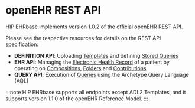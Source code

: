 # openEHR REST API

HIP EHRbase implements version 1.0.2 of the official openEHR REST API.

Please see the respective resources for details on the REST API specification:

* **DEFINITION API**: Uploading [Templates](/api/hip-ehrbase/openehr#tag/ADL-1.4-TEMPLATE) and defining [Stored Queries](/api/hip-ehrbase/openehr#tag/STORED_QUERY)
* **EHR API**: Managing the [Electronic Health Record](/api/hip-ehrbase/openehr#tag/EHR) of a patient by operating on [Compositions](/api/hip-ehrbase/openehr#tag/COMPOSITION), [Folders](/api/hip-ehrbase/openehr#tag/DIRECTORY) and [Contributions](/api/hip-ehrbase/openehr#tag/CONTRIBUTION)
* **QUERY API**: Execution of [Queries](/api/hip-ehrbase/openehr#tag/Query) using the Archetype Query Language (AQL)

:::note
HIP EHRbase supports all endpoints except ADL2 Templates, and it supports version 1.1.0 of the openEHR Reference Model.
:::